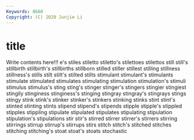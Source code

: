 ```yaml
---
Keywords: 8660
Copyright: (C) 2020 Junjie Li
---
```


# title

Write contents here!!!
e's 
stiles 
stiletto 
stiletto's 
stilettoes 
stilettos 
still 
still's 
stillbirth
stillbirth's 
stillbirths 
stillborn 
stilled 
stiller 
stillest 
stilling 
stillness 
stillness's 
stills
stilt 
stilt's 
stilted 
stilts 
stimulant 
stimulant's 
stimulants 
stimulate 
stimulated 
stimulates
stimulating 
stimulation 
stimulation's 
stimuli 
stimulus 
stimulus's 
sting 
sting's 
stinger 
stinger's
stingers 
stingier 
stingiest 
stingily 
stinginess 
stinginess's 
stinging 
stingray 
stingray's 
stingrays
stings 
stingy 
stink 
stink's 
stinker 
stinker's 
stinkers 
stinking 
stinks 
stint
stint's 
stinted 
stinting 
stints 
stipend 
stipend's 
stipends 
stipple 
stipple's 
stippled
stipples 
stippling 
stipulate 
stipulated 
stipulates 
stipulating 
stipulation 
stipulation's 
stipulations 
stir
stir's 
stirred 
stirrer 
stirrer's 
stirrers 
stirring 
stirrings 
stirrup 
stirrup's 
stirrups
stirs 
stitch 
stitch's 
stitched 
stitches 
stitching 
stitching's 
stoat 
stoat's 
stoats
stochastic 

